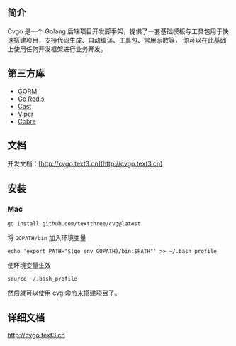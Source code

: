 ## 简介
Cvgo 是一个 Golang 后端项目开发脚手架，提供了一套基础模板与工具包用于快速搭建项目，支持代码生成、自动编译、工具包、常用函数等，
你可以在此基础上使用任何开发框架进行业务开发。

## 第三方库
- [GORM](https://gorm.io/index.html)
- [Go Redis](https://redis.uptrace.dev)
- [Cast](https://github.com/spf13/cast)
- [Viper](https://github.com/spf13/viper)
- [Cobra](https://github.com/spf13/cobra)

## 文档
开发文档：[http://cvgo.text3.cn](http://cvgo.text3.cn)
 
## 安装
### Mac
```shell
go install github.com/textthree/cvg@latest
```
将 `GOPATH/bin` 加入环境变量
```shell
echo 'export PATH="$(go env GOPATH)/bin:$PATH"' >> ~/.bash_profile
```
使环境变量生效
```shell
source ~/.bash_profile
```
然后就可以使用 cvg 命令来搭建项目了。

## 详细文档
http://cvgo.text3.cn
